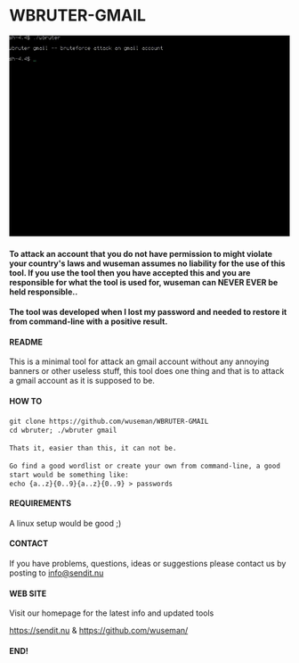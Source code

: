# WBRUTER-GMAIL

![Screenshot](/files/wbruter.gif)

#### To attack an account that you do not have permission to might violate your country's laws and wuseman assumes no liability for the use of this tool. If you use the tool then you have accepted this and you are responsible for what the tool is used for, wuseman can NEVER EVER be held responsible..

#### The tool was developed when I lost my password and needed to restore it from command-line with a positive result.

#### README

This is a minimal tool for attack an gmail account without any annoying banners or other useless stuff, this tool does one thing and that is to attack a gmail account as it is supposed to be.

#### HOW TO

    git clone https://github.com/wuseman/WBRUTER-GMAIL
    cd wbruter; ./wbruter gmail

    Thats it, easier than this, it can not be.
    
    Go find a good wordlist or create your own from command-line, a good start would be something like:
    echo {a..z}{0..9}{a..z}{0..9} > passwords
    

#### REQUIREMENTS

A linux setup would be good ;)

#### CONTACT 

If you have problems, questions, ideas or suggestions please contact
us by posting to info@sendit.nu

#### WEB SITE

Visit our homepage for the latest info and updated tools

https://sendit.nu & https://github.com/wuseman/

#### END!


